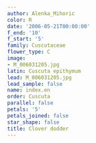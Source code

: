```yaml
---
author: Alenka_Mihoric
color: R
date: '2006-05-21T00:00:00'
f_end: '10'
f_start: '5'
family: Cuscutaceae
flower_type: C
image:
- M_006031205.jpg
latin: Cuscuta epithymum
lead: M_006031205.jpg
lead_sample: false
name: index.en
order: Cuscuta
parallel: false
petals: '5'
petals_joined: false
star_shape: false
title: Clover dodder
---
```

